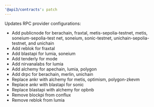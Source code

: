 ```yaml
---
'@api3/contracts': patch
---
```


Updates RPC provider configurations:

- Add publicnode for berachain, fraxtal, metis-sepolia-testnet, metis, soneium-sepolia-test
  net, soneium, sonic-testnet, unichain-sepolia-testnet, and unichain
- Add reblok for fraxtal
- Add blastapi for lumia, soneium
- Add tenderly for mode
- Add nirvanalabs for lumia
- Add alchemy for apechain, lumia, polygon
- Add drpc for berachain, merlin, unichain
- Replace ankr with alchemy for metis, optimism, polygon-zkevm
- Replace ankr with blastapi for sonic
- Replace blastapi with alchemy for opbnb
- Remove blockpi from conflux
- Remove reblok from lumia
